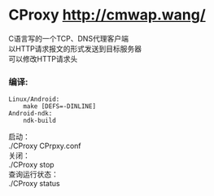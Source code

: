 CProxy     http://cmwap.wang/  
======  
  
C语言写的一个TCP、DNS代理客户端  
以HTTP请求报文的形式发送到目标服务器  
可以修改HTTP请求头    

### 编译:  
~~~~~
Linux/Android:  
    make [DEFS=-DINLINE]  
Android-ndk:  
    ndk-build  
~~~~~

启动：  
./CProxy CPrpxy.conf  
关闭：  
./CProxy stop  
查询运行状态：  
./CProxy status  

